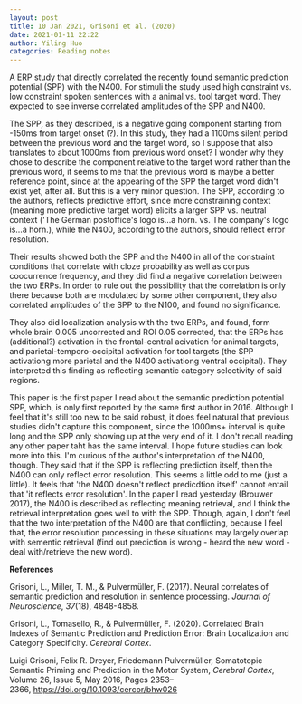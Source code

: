 ```yaml
---
layout: post
title: 10 Jan 2021, Grisoni et al. (2020)
date: 2021-01-11 22:22
author: Yiling Huo
categories: Reading notes
---
```

<!-- wp:paragraph -->
<p>A ERP study that directly correlated the recently found semantic prediction potential (SPP) with the N400. For stimuli the study used high constraint vs. low constraint spoken sentences with a animal vs. tool target word. They expected to see inverse correlated amplitudes of the SPP and N400.</p>
<!-- /wp:paragraph -->

<!-- wp:paragraph -->
<p>The SPP, as they described, is a negative going component starting from -150ms from target onset (?). In this study, they had a 1100ms silent period between the previous word and the target word, so I suppose that also translates to about 1000ms from previous word onset? I wonder why they chose to describe the component relative to the target word rather than the previous word, it seems to me that the previous word is maybe a better reference point, since at the appearing of the SPP the target word didn't exist yet, after all. But this is a very minor question. The SPP, according to the authors, reflects predictive effort, since more constraining context (meaning more predictive target word) elicits a larger SPP vs. neutral context ('The German postoffice's logo is...a horn. vs. The company's logo is...a horn.), while the N400, according to the authors, should reflect error resolution.</p>
<!-- /wp:paragraph -->

<!-- wp:paragraph -->
<p>Their results showed both the SPP and the N400 in all of the constraint conditions that correlate with cloze probability as well as corpus coocurrence frequency, and they did find a negative correlation between the two ERPs. In order to rule out the possibility that the correlation is only there because both are modulated by some other component, they also correlated amplitudes of the SPP to the N100, and found no significance. </p>
<!-- /wp:paragraph -->

<!-- wp:paragraph -->
<p>They also did localization analysis with the two ERPs, and found, form whole brain 0.005 uncorrected and ROI 0.05 corrected, that the ERPs has (additional?) activation in the frontal-central acivation for animal targets, and parietal-temporo-occipital activation for tool targets (the SPP activationg more parietal and the N400 activationg ventral occipital). They interpreted this finding as reflecting semantic category selectivity of said regions. </p>
<!-- /wp:paragraph -->

<!-- wp:paragraph -->
<p>This paper is the first paper I read about the semantic prediction potential SPP, which, is only first reported by the same first author in 2016. Although I feel that it's still too new to be said robust, it does feel natural that previous studies didn't capture this component, since the 1000ms+ interval is quite long and the SPP only showing up at the very end of it. I don't recall reading any other paper taht has the same interval. I hope future studies can look more into this. I'm curious of the author's interpretation of the N400, though. They said that if the SPP is reflecting prediction itself, then the N400 can only reflect error resolution. This seems a little odd to me (just a little). It feels that 'the N400 doesn't reflect predicdtion itself' cannot entail that 'it reflects error resolution'. In the paper I read yesterday (Brouwer 2017), the N400 is described as reflecting meaning retrieval, and I think the retrieval interpretation goes well to with the SPP. Though, again, I don't feel that the two interpretation of the N400 are that conflicting, because I feel that, the error resolution processing in these situations may largely overlap with sementic retrieval (find out prediction is wrong - heard the new word - deal with/retrieve the new word).</p>
<!-- /wp:paragraph -->

<!-- wp:paragraph -->
<p><strong>References</strong></p>
<!-- /wp:paragraph -->

<!-- wp:paragraph -->
<p>Grisoni, L., Miller, T. M., &amp; Pulvermüller, F. (2017). Neural correlates of semantic prediction and resolution in sentence processing.&nbsp;<em>Journal of Neuroscience</em>,&nbsp;<em>37</em>(18), 4848-4858.</p>
<!-- /wp:paragraph -->

<!-- wp:paragraph -->
<p>Grisoni, L., Tomasello, R., &amp; Pulvermüller, F. (2020). Correlated Brain Indexes of Semantic Prediction and Prediction Error: Brain Localization and Category Specificity.&nbsp;<em>Cerebral Cortex</em>.</p>
<!-- /wp:paragraph -->

<!-- wp:paragraph -->
<p>Luigi Grisoni, Felix R. Dreyer, Friedemann Pulvermüller, Somatotopic Semantic Priming and Prediction in the Motor System,&nbsp;<em>Cerebral Cortex</em>, Volume 26, Issue 5, May 2016, Pages 2353–2366,&nbsp;<a href="https://doi.org/10.1093/cercor/bhw026">https://doi.org/10.1093/cercor/bhw026</a></p>
<!-- /wp:paragraph -->
